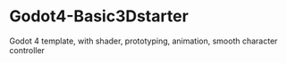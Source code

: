 # Godot4-Basic3Dstarter
 Godot 4 template, with shader, prototyping, animation, smooth character controller

